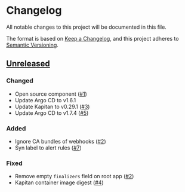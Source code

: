 # Changelog
All notable changes to this project will be documented in this file.

The format is based on [Keep a Changelog](https://keepachangelog.com/en/1.0.0/),
and this project adheres to [Semantic Versioning](https://semver.org/spec/v2.0.0.html).

## [Unreleased]
### Changed

- Open source component ([#1])
- Update Argo CD to v1.6.1
- Update Kapitan to v0.29.1 ([#3])
- Update Argo CD to v1.7.4 ([#5])

### Added

- Ignore CA bundles of webhooks ([#2])
- Syn label to alert rules ([#7])

### Fixed

- Remove empty `finalizers` field on root app ([#2])
- Kapitan container image digest ([#4])

[Unreleased]: https://github.com/projectsyn/component-argocd/compare/546caccdd6868a8085aaa29d9e7a159ea53ff0aa..HEAD

[#1]: https://github.com/projectsyn/component-argocd/pull/1
[#2]: https://github.com/projectsyn/component-argocd/pull/2
[#3]: https://github.com/projectsyn/component-argocd/pull/3
[#4]: https://github.com/projectsyn/component-argocd/pull/4
[#5]: https://github.com/projectsyn/component-argocd/pull/5
[#7]: https://github.com/projectsyn/component-argocd/pull/7
